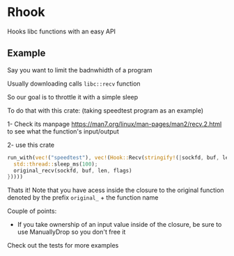 # Rhook

Hooks libc functions with an easy API

## Example

Say you want to limit the badnwhidth of a program

Usually downloading calls `libc::recv` function

So our goal is to throttle it with a simple sleep

To do that with this crate: (taking speedtest program as an example)

1- Check its manpage https://man7.org/linux/man-pages/man2/recv.2.html to see what the
function's input/output

2- use this crate
```rust
run_with(vec!("speedtest"), vec!(Hook::Recv(stringify!(|sockfd, buf, len, flags|{
  std::thread::sleep_ms(100);
  original_recv(sockfd, buf, len, flags)
}))))
```

Thats it!
Note that you have acess inside the closure to the original function denoted by the prefix
`original_` + the function name


Couple of points:
- If you take ownership of an input value inside of the closure, be sure to use ManuallyDrop so
you don't free it

Check out the tests for more examples
